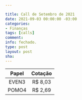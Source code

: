 ```yaml
---

title: Call de Setembro de 2021
date: 2021-09-03 00:00:00 -03:00
categories:
- Finanças
tags: [calls]
comment: 
info: fechado.
type: post
layout: post
sha: 
---
```


| **Papel** | **Cotação** |
|:---------:|:-----------:|
| EVEN3     | R$ 8,03     |
| POMO4     | R$ 2,69     |
